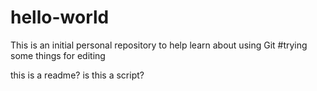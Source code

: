 # hello-world
This is an initial personal repository to help learn about using Git
#trying some things for editing

this is a readme? is this a script?
